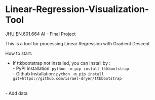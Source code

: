 # Linear-Regression-Visualization-Tool
JHU EN.601.664 AI - Final Project

This is a tool for processing Linear Regression with Gradient Descent

How to start:

- If ttkbootstrap not installed, you can install by : <br />
      - PyPI Installation:  ``` python -m pip install ttkbootstrap ```<br />
      - Github Installation: ```python -m pip install git+https://github.com/israel-dryer/ttkbootstrap```<br />
 
<br />
- Add data
